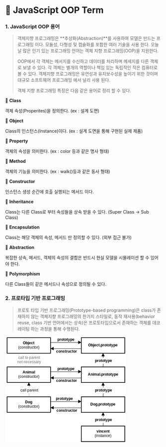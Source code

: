 # 📄 JavaScript OOP Term

### 1. JavaScript OOP 용어

> 객체지향 프로그래밍은 **추상화\(Abstraction\)**를 사용하여 모델은 만드는 프로그래밍 이다. 모듈성, 다형성 및 캡슐화를 포함한 여러 기술을 사용 한다. 오늘날 많은 인기 있는 프로그래밍 언어는 객체 지향 프로그래밍\(OOP\)을 지원한다.
>
> OOP에서 각 객체는 메서지를 수신하고 데이터를 처리하며 메세지를 다른 객체로 보낼 수 있다. 각 객체는 별개의 역할이나 책임 있는 독립적인 작은 컴퓨터로 볼 수 있다. 객체지향 프로그래밍은 유연성과 유지보수성을 높이기 위한 것이며 대규모 소프트웨어 프로그래밍 에서 널리 사용 된다.
>
> 객체 지향 프로그래밍 특징은 다음 같은 용어로 정리 할 수 있다.

📄 **Class** 

객체 속성\(Properites\)을 정의한다. \(ex : 설계 도면\)

📄 **Object** 

Class의 인스턴스\(Instance\)이다. \(ex : 설계 도면을 통해 구현된 실제 제품\)

📄 **Property** 

객체의 속성을 의미한다. \(ex : color 등과 같은 명사 형태\)

📄 **Method** 

객체의 기능을 의미한다. \(ex : walk\(\)등과 같은 동사 형태\)

📄 **Constructor** 

인스턴스 생성 순간에 호출 실행되는 메서드 이다.

📄 **Inheritance** 

Class는 다른 Class로 부터 속성들을 상속 받을 수 있다. \(Super Class → Sub Class\)

📄 **Encapsulation** 

Class는 해당 객체의 속성, 메서드 만 정의할 수 있다. \(외부 접근 불가\)

📄 **Abstraction** 

복잡한 상속, 메서드, 객체의 속성의 결합은 반드시 현실 모델을 시물레이션 할 수 있어야 한다.

📄 **Polymorphism** 

다른 Class들이 같은 메서드나 속성으로 정의될 수 있다.

### 2. 프로타입 기반 프로그래밍

> 프로토 타입 기반 프로그래밍\(Prototype-based programming\)은 class가 존재하지 않는 객체지향 프로그래밍의 한가지 스타일로, 동작 재사용\(behavior reuse, class 기반 언어에서는 상속\)은 프로토타입으로서 존재하는 객체를 데코레이팅 하는 과정을 통해 수행된다.

![](../.gitbook/assets/js_prototype.png)

